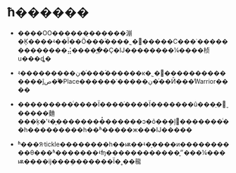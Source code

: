 # ħ������
- ����OO������̣������漰�Ķ����ʵ��Ϊ��Ӧ���࣬����˾������С���ʿ�������������⣬����֧�ֱ�Ҫ�Ĳ��������¼����桢ս���ȡ� 

- ʵ���������ڹ�ͬ���࣬������к�˾���������������ĵص��ࣨPlace������ʿ�����ڹ�ͬ��Ӣ���ࣨWarrior���� 

- ���������ͨ����Ϊ����ͬ����Ϊ�������û���ָ�붯̬�����麯���ķ�ʽʵ�֣��������̽������ͻ�õ��ܴ�ļ򻯣�������ͨ��һ���������һ��ʱ�����ж���Ĳ����� 

- ʱ���ᣨtickle��������һ��ѭ��ʵ�֣����и����������θ���ʱ�������ʵʩ������������״̬���¼���ѭ����ĳ���ܲ�������Ϊ�˳��㡣 

